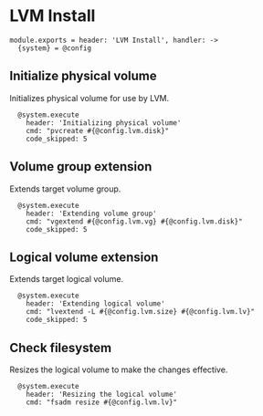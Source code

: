 
# LVM Install

    module.exports = header: 'LVM Install', handler: ->
      {system} = @config
      

## Initialize physical volume

Initializes physical volume for use by LVM.

      @system.execute
        header: 'Initializing physical volume'
        cmd: "pvcreate #{@config.lvm.disk}"
        code_skipped: 5

## Volume group extension

Extends target volume group.

      @system.execute
        header: 'Extending volume group'
        cmd: "vgextend #{@config.lvm.vg} #{@config.lvm.disk}"
        code_skipped: 5

## Logical volume extension

Extends target logical volume.

      @system.execute
        header: 'Extending logical volume'
        cmd: "lvextend -L #{@config.lvm.size} #{@config.lvm.lv}"
        code_skipped: 5

## Check filesystem

Resizes the logical volume to make the changes effective.

      @system.execute
        header: 'Resizing the logical volume'
        cmd: "fsadm resize #{@config.lvm.lv}"

